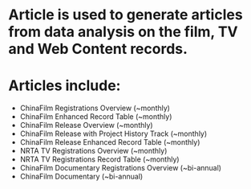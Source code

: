 # Article is used to generate articles from data analysis on the film, TV and Web Content records.

# Articles include:
  - ChinaFilm Registrations Overview (~monthly)
  - ChinaFilm Enhanced Record Table (~monthly)
  - ChinaFilm Release Overview (~monthly)
  - ChinaFilm Release with Project History Track (~monthly)
  - ChinaFilm Release Enhanced Record Table (~monthly)
  - NRTA TV Registrations Overview (~monthly)
  - NRTA TV Registrations Record Table (~monthly)
  - ChinaFilm Documentary Registrations Overview (~bi-annual)
  - ChinaFilm Documentary (~bi-annual)
